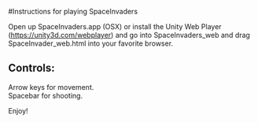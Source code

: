 #Instructions for playing SpaceInvaders

Open up SpaceInvaders.app (OSX) or install the Unity Web Player (https://unity3d.com/webplayer) and go into SpaceInvaders_web and drag SpaceInvader_web.html into your favorite browser.

## Controls: 
Arrow keys for movement.  
Spacebar for shooting.

Enjoy!